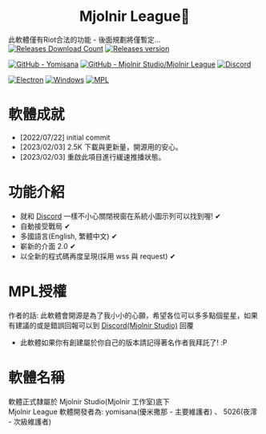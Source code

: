 <h1 align="center">Mjolnir League👹</h1>

此軟體僅有Riot合法的功能 - 後面規劃將僅暫定...  
[![Releases Download Count](https://img.shields.io/github/downloads/Mjolnir-Studio/Mjolnir-League/total.png?&style=for-the-badge&color=Green&label=Downloads)](https://github.com/Mjolnir-Studio/Mjolnir-League/releases/latest)
[![Releases version](https://img.shields.io/github/v/release/Mjolnir-Studio/Mjolnir-League.png?&style=for-the-badge&color=Green&label=releases)](https://github.com/Mjolnir-Studio/Mjolnir-League/releases/latest)

[![GitHub - Yomisana](https://img.shields.io/static/v1?style=for-the-badge&message=GitHub&color=181717&logo=GitHub&logoColor=FFFFFF&label=yomisana)](https://github.com/Yomisana/)
[![GitHub - Mjolnir Studio/Mjolnir League](https://img.shields.io/static/v1?style=for-the-badge&message=GitHub&color=181717&logo=GitHub&logoColor=FFFFFF&label=Mjolnir+Studio/Mjolnir+League)](https://github.com/Yomisana/Mjolnir-League)
[![Discord](https://img.shields.io/static/v1?style=for-the-badge&message=Discord&color=5865F2&logo=Discord&logoColor=FFFFFF&label=Mjolnir+Studio)](https://discord.gg/RmB9vXukbq)

[![Electron](https://img.shields.io/static/v1?style=for-the-badge&message=Electron&color=47848F&logo=Electron&logoColor=FFFFFF&label=)](https://www.electronjs.org/)
[![Windows](https://img.shields.io/static/v1?style=for-the-badge&message=Windows&color=0078D6&logo=Windows&logoColor=FFFFFF&label=7+8+8.1+10+11+(x64))](https://www.microsoft.com/zh-tw/)
[![MPL](https://img.shields.io/static/v1?style=for-the-badge&message=MPL+2.0&color=Green&label=LICENSE)]()
# 軟體成就
- [2022/07/22] initial commit
- [2023/02/03] 2.5K 下載與更新量，開源用的安心。
- [2023/02/03] 重啟此項目進行緩速推播狀態。

# 功能介紹
- 就和 [Discord](https://discord.com) 一樣不小心關閉視窗在系統小圖示列可以找到喔! ✔
- 自動接受戰局 ✔
- 多國語言(English, 繁體中文) ✔
- 嶄新的介面 2.0 ✔
- 以全新的程式碼再度呈現(採用 wss 與 request) ✔

# MPL授權
作者的話: 此軟體會開源是為了我小小的心願，希望各位可以多多點個星星，如果有建議的或是錯誤回報可以到 [Discord(Mjolnir Studio)](http://mjolnirdc.yomisana.xyz) 回覆
- 此軟體如果你有創建屬於你自己的版本請記得著名作者我拜託了! :P

# 軟體名稱
軟體正式隸屬於 Mjolnir Studio(Mjolnir 工作室)底下  
Mjolnir League 軟體開發者為: yomisana(優米撒那 - 主要維護者) 、 5026(夜澪 - 次級維護者)
